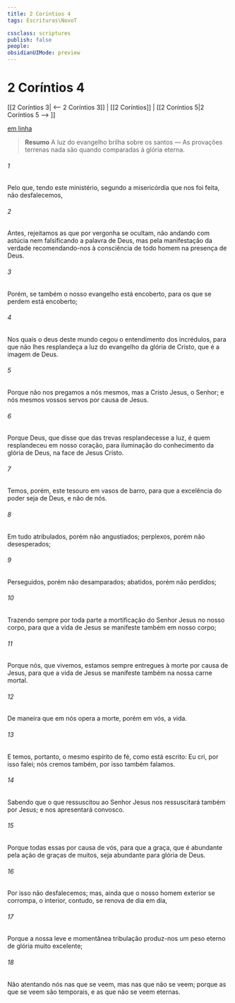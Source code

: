```yaml
---
title: 2 Coríntios 4
tags: Escrituras\NovoT

cssclass: scriptures
publish: false
people:
obsidianUIMode: preview
---
```


# 2 Coríntios 4
[[2 Coríntios 3| <-- 2 Coríntios 3]] | [[2 Coríntios]] | [[2 Coríntios 5|2 Coríntios 5 --> ]]

[em linha](https://churchofjesuschrist.org/study/scriptures/nt/2-cor/4?lang=por)

> __Resumo__
A luz do evangelho brilha sobre os santos — As provações terrenas nada são quando comparadas à glória eterna.

###### 1 
Pelo que, tendo este ministério, segundo a misericórdia que nos foi feita, não desfalecemos,

###### 2 
Antes, rejeitamos as  que por vergonha se ocultam, não andando com astúcia nem falsificando a palavra de Deus, mas pela manifestação da verdade recomendando-nos à consciência de todo homem na presença de Deus.

###### 3 
Porém, se também o nosso evangelho está encoberto, para os que se perdem está encoberto;

###### 4 
Nos quais o deus deste mundo cegou o entendimento dos incrédulos, para que não lhes resplandeça a luz do evangelho da glória de Cristo, que é a imagem de Deus.

###### 5 
Porque não nos pregamos a nós mesmos, mas a Cristo Jesus, o Senhor; e nós mesmos  vossos servos por causa de Jesus.

###### 6 
Porque Deus, que disse que das trevas resplandecesse a luz, é quem resplandeceu em nosso coração, para iluminação do conhecimento da glória de Deus, na face de Jesus Cristo.

###### 7 
Temos, porém, este tesouro em vasos de barro, para que a excelência do poder seja de Deus, e não de nós.

###### 8 
Em tudo  atribulados, porém não angustiados; perplexos, porém não desesperados;

###### 9 
Perseguidos, porém não desamparados; abatidos, porém não perdidos;

###### 10 
Trazendo sempre por toda parte a mortificação do Senhor Jesus no nosso corpo, para que a vida de Jesus se manifeste também em nosso corpo;

###### 11 
Porque nós, que vivemos, estamos sempre entregues à morte por causa de Jesus, para que a vida de Jesus se manifeste também na nossa carne mortal.

###### 12 
De maneira que em nós opera a morte, porém em vós, a vida.

###### 13 
E temos, portanto, o mesmo espírito de fé, como está escrito: Eu cri, por isso falei; nós cremos também, por isso também falamos.

###### 14 
Sabendo que o que ressuscitou ao Senhor Jesus nos ressuscitará também por Jesus; e nos apresentará convosco.

###### 15 
Porque todas essas  por causa de vós, para que a graça, que é abundante pela ação de graças de muitos, seja abundante para glória de Deus.

###### 16 
Por isso não desfalecemos; mas, ainda que o nosso homem exterior se corrompa, o interior, contudo, se renova de dia em dia,

###### 17 
Porque a nossa leve e momentânea tribulação produz-nos um peso eterno de glória muito excelente;

###### 18 
Não atentando nós nas  que se veem, mas nas que não se veem; porque as que se veem são temporais, e as que não se veem  eternas.

